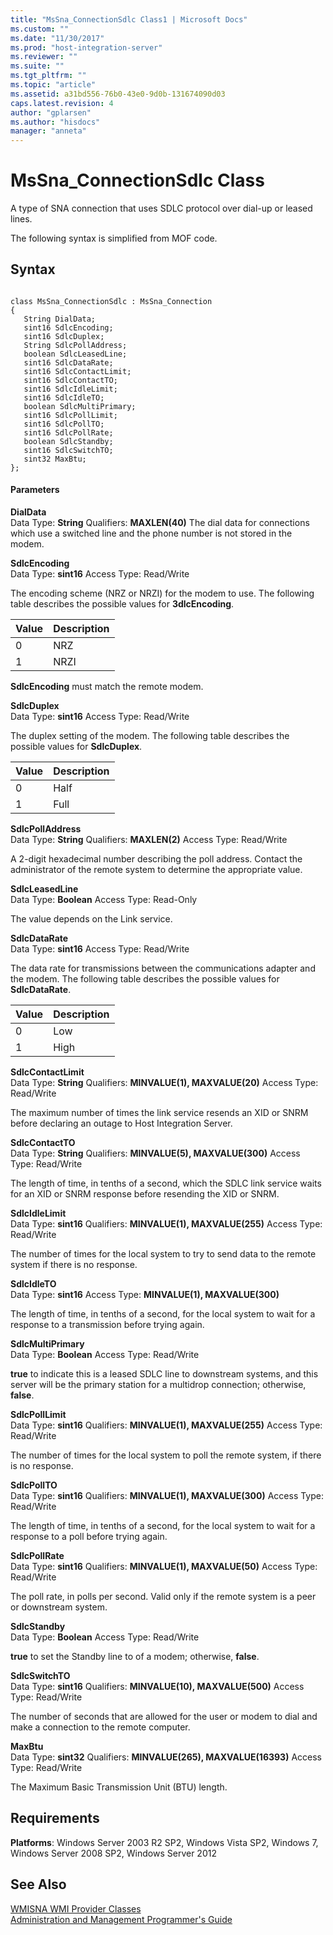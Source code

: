 ```yaml
---
title: "MsSna_ConnectionSdlc Class1 | Microsoft Docs"
ms.custom: ""
ms.date: "11/30/2017"
ms.prod: "host-integration-server"
ms.reviewer: ""
ms.suite: ""
ms.tgt_pltfrm: ""
ms.topic: "article"
ms.assetid: a31bd556-76b0-43e0-9d0b-131674090d03
caps.latest.revision: 4
author: "gplarsen"
ms.author: "hisdocs"
manager: "anneta"
---
```

# MsSna_ConnectionSdlc Class
A type of SNA connection that uses SDLC protocol over dial-up or leased lines.  
  
 The following syntax is simplified from MOF code.  
  
## Syntax  
  
```  
  
class MsSna_ConnectionSdlc : MsSna_Connection  
{  
   String DialData;  
   sint16 SdlcEncoding;  
   sint16 SdlcDuplex;  
   String SdlcPollAddress;  
   boolean SdlcLeasedLine;     
   sint16 SdlcDataRate;  
   sint16 SdlcContactLimit;  
   sint16 SdlcContactTO;  
   sint16 SdlcIdleLimit;  
   sint16 SdlcIdleTO;  
   boolean SdlcMultiPrimary;  
   sint16 SdlcPollLimit;  
   sint16 SdlcPollTO;  
   sint16 SdlcPollRate;  
   boolean SdlcStandby;  
   sint16 SdlcSwitchTO;  
   sint32 MaxBtu;  
};  
```  
  
#### Parameters  
 **DialData**  
 Data Type: **String** Qualifiers: **MAXLEN(40)** The dial data for connections which use a switched line and the phone number is not stored in the modem.  
  
 **SdlcEncoding**  
 Data Type: **sint16** Access Type: Read/Write  
  
 The encoding scheme (NRZ or NRZI) for the modem to use. The following table describes the possible values for **3dlcEncoding**.  
  
|Value|Description|  
|-----------|-----------------|  
|0|NRZ|  
|1|NRZI|  
  
 **SdlcEncoding** must match the remote modem.  
  
 **SdlcDuplex**  
 Data Type: **sint16** Access Type: Read/Write  
  
 The duplex setting of the modem. The following table describes the possible values for **SdlcDuplex**.  
  
|Value|Description|  
|-----------|-----------------|  
|0|Half|  
|1|Full|  
  
 **SdlcPollAddress**  
 Data Type: **String** Qualifiers: **MAXLEN(2)** Access Type: Read/Write  
  
 A 2-digit hexadecimal number describing the poll address. Contact the administrator of the remote system to determine the appropriate value.  
  
 **SdlcLeasedLine**  
 Data Type: **Boolean** Access Type: Read-Only  
  
 The value depends on the Link service.  
  
 **SdlcDataRate**  
 Data Type: **sint16** Access Type: Read/Write  
  
 The data rate for transmissions between the communications adapter and the modem. The following table describes the possible values for **SdlcDataRate**.  
  
|Value|Description|  
|-----------|-----------------|  
|0|Low|  
|1|High|  
  
 **SdlcContactLimit**  
 Data Type: **String** Qualifiers: **MINVALUE(1), MAXVALUE(20)** Access Type: Read/Write  
  
 The maximum number of times the link service resends an XID or SNRM before declaring an outage to Host Integration Server.  
  
 **SdlcContactTO**  
 Data Type: **String** Qualifiers: **MINVALUE(5), MAXVALUE(300)** Access Type: Read/Write  
  
 The length of time, in tenths of a second, which the SDLC link service waits for an XID or SNRM response before resending the XID or SNRM.  
  
 **SdlcIdleLimit**  
 Data Type: **sint16** Qualifiers: **MINVALUE(1), MAXVALUE(255)** Access Type: Read/Write  
  
 The number of times for the local system to try to send data to the remote system if there is no response.  
  
 **SdlcIdleTO**  
 Data Type: **sint16** Access Type: **MINVALUE(1), MAXVALUE(300)**  
  
 The length of time, in tenths of a second, for the local system to wait for a response to a transmission before trying again.  
  
 **SdlcMultiPrimary**  
 Data Type: **Boolean** Access Type: Read/Write  
  
 **true** to indicate this is a leased SDLC line to downstream systems, and this server will be the primary station for a multidrop connection; otherwise, **false**.  
  
 **SdlcPollLimit**  
 Data Type: **sint16** Qualifiers: **MINVALUE(1), MAXVALUE(255)** Access Type: Read/Write  
  
 The number of times for the local system to poll the remote system, if there is no response.  
  
 **SdlcPollTO**  
 Data Type: **sint16** Qualifiers: **MINVALUE(1), MAXVALUE(300)** Access Type: Read/Write  
  
 The length of time, in tenths of a second, for the local system to wait for a response to a poll before trying again.  
  
 **SdlcPollRate**  
 Data Type: **sint16** Qualifiers: **MINVALUE(1), MAXVALUE(50)** Access Type: Read/Write  
  
 The poll rate, in polls per second. Valid only if the remote system is a peer or downstream system.  
  
 **SdlcStandby**  
 Data Type: **Boolean** Access Type: Read/Write  
  
 **true** to set the Standby line to of a modem; otherwise, **false**.  
  
 **SdlcSwitchTO**  
 Data Type: **sint16** Qualifiers: **MINVALUE(10), MAXVALUE(500)** Access Type: Read/Write  
  
 The number of seconds that are allowed for the user or modem to dial and make a connection to the remote computer.  
  
 **MaxBtu**  
 Data Type: **sint32** Qualifiers: **MINVALUE(265), MAXVALUE(16393)** Access Type: Read/Write  
  
 The Maximum Basic Transmission Unit (BTU) length.  
  
## Requirements  
 **Platforms**: Windows Server 2003 R2 SP2, Windows Vista SP2, Windows 7, Windows Server 2008 SP2, Windows Server 2012  
  
## See Also  
 [WMISNA WMI Provider Classes](../core/wmisna-wmi-provider-classes2.md)   
 [Administration and Management Programmer's Guide](./administration-and-management-programmer-s-guide2.md)